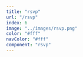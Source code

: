 ```yaml
---
title: "rsvp"
url: "/rsvp"
index: 6
image: "../images/rsvp.png"
color: "#fff"
navColor: "#fff"
component: "rsvp"
---
```


